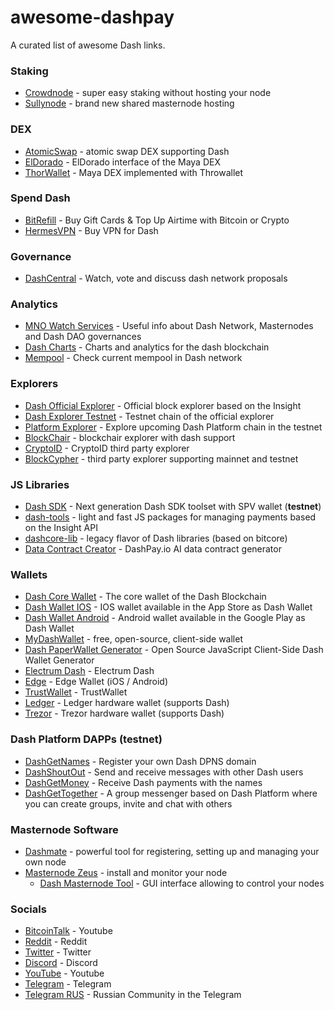 # awesome-dashpay

A curated list of awesome Dash links.

### Staking
* [Crowdnode](https://www.crowdnode.io) - super easy staking without hosting your node
* [Sullynode](https://www.sullynode.com/) - brand new shared masternode hosting

### DEX
* [AtomicSwap](https://atomic-swap.io/) - atomic swap DEX supporting Dash
* [ElDorado](https://www.eldorado.market/) - ElDorado interface of the Maya DEX
* [ThorWallet](https://app.thorwallet.org/) - Maya DEX implemented with Throwallet

### Spend Dash
* [BitRefill](https://www.bitrefill.com/) - Buy Gift Cards & Top Up Airtime with Bitcoin or Crypto
* [HermesVPN](https://www.dash.org/forum/index.php?threads/hermes-vpn-dash-vpn-service.53990/#post-235797) - Buy VPN for Dash

### Governance
* [DashCentral](https://www.dashcentral.org/) - Watch, vote and discuss dash network proposals

### Analytics
* [MNO Watch Services](https://mnowatch.org/) - Useful info about Dash Network, Masternodes and Dash DAO governances
* [Dash Charts](http://178.254.23.111/~pub/Dash/Dash_Info.html) - Charts and analytics for the dash blockchain
* [Mempool](https://mempool.jhoenicke.de/#DASH,6m,weight) - Check current mempool in Dash network

### Explorers
* [Dash Official Explorer](https://explorer.dash.org) - Official block explorer based on the Insight
* [Dash Explorer Testnet](https://insight.testnet.networks.dash.org:3001/insight) - Testnet chain of the official explorer
* [Platform Explorer](https://platform-explorer.com/) - Explore upcoming Dash Platform chain in the testnet
* [BlockChair](https://blockchair.com/ru/dash) - blockchair explorer with dash support
* [CryptoID](https://chainz.cryptoid.info/dash/) - CryptoID third party explorer
* [BlockCypher](https://live.blockcypher.com/dash/) - third party explorer supporting mainnet and testnet

### JS Libraries
* [Dash SDK](https://github.com/dashpay/platform/tree/master/packages/js-dash-sdk) - Next generation Dash SDK toolset with SPV wallet (**testnet**)
* [dash-tools](https://github.com/dashhive/dash-tools) - light and fast JS packages for managing payments based on the Insight API
* [dashcore-lib](https://github.com/dashpay/dashcore-lib) - legacy flavor of Dash libraries (based on bitcore) 
* [Data Contract Creator](https://dashpay.io/) - DashPay.io AI data contract generator

### Wallets
* [Dash Core Wallet](https://github.com/dashpay/dash) - The core wallet of the Dash Blockchain
* [Dash Wallet IOS](https://github.com/dashpay/dashwallet-ios) - IOS wallet available in the App Store as Dash Wallet
* [Dash Wallet Android](https://github.com/dashpay/dash-wallet) - Android wallet available in the Google Play as Dash Wallet
* [MyDashWallet](https://mydashwallet.org) - free, open-source, client-side wallet
* [Dash PaperWallet Generator](https://paper.dash.org) - Open Source JavaScript Client-Side Dash Wallet Generator
* [Electrum Dash](https://github.com/Bertrand256/electrum-dash) - Electrum Dash
* [Edge](https://edge.app/) - Edge Wallet (iOS / Android)
* [TrustWallet](https://trustwallet.com) - TrustWallet
* [Ledger](https://www.ledger.com/) - Ledger hardware wallet (supports Dash)
* [Trezor](https://trezor.io/) - Trezor hardware wallet (supports Dash)

### Dash Platform DAPPs (testnet)
* [DashGetNames](https://dashgetnames.com) - Register your own Dash DPNS domain
* [DashShoutOut](https://dashshoutout.com) - Send and receive messages with other Dash users
* [DashGetMoney](https://dashgetmoney.com) - Receive Dash payments with the names
* [DashGetTogether](https://dashgettogether.com) - A group messenger based on Dash Platform where you can create groups, invite and chat with others

### Masternode Software
* [Dashmate](https://dashmate.org) - powerful tool for registering, setting up and managing your own node
* [Masternode Zeus](https://github.com/kxcd/Masternode-Zeus) - install and monitor your node 
  * [Dash Masternode Tool](https://github.com/Bertrand256/dash-masternode-tool) - GUI interface allowing to control your nodes 

### Socials
* [BitcoinTalk](https://bitcointalk.org/index.php?topic=421615) - Youtube
* [Reddit](https://www.reddit.com/r/dashpay/) - Reddit
* [Twitter](https://twitter.com/Dash_Community) - Twitter
* [Discord](https://discord.gg/4SPbWtZz7J) - Discord
* [YouTube](https://www.youtube.com/@DashOrg) - Youtube
* [Telegram](https://t.me/dash_chat) - Telegram
* [Telegram RUS](https://t.me/Dash_Ru) - Russian Community in the Telegram
